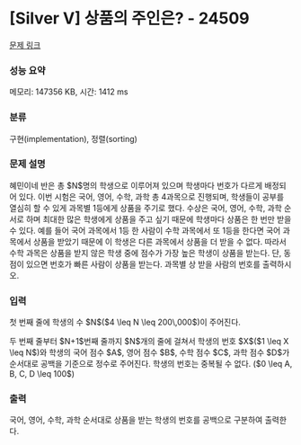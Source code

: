 # [Silver V] 상품의 주인은? - 24509 

[문제 링크](https://www.acmicpc.net/problem/24509) 

### 성능 요약

메모리: 147356 KB, 시간: 1412 ms

### 분류

구현(implementation), 정렬(sorting)

### 문제 설명

<p>혜민이네 반은 총 $N$명의 학생으로 이루어져 있으며 학생마다 번호가 다르게 배정되어 있다. 이번 시험은 국어, 영어, 수학, 과학 총 4과목으로 진행되며, 학생들이 공부를 열심히 할 수 있게 과목별 1등에게 상품을 주기로 했다. 수상은 국어, 영어, 수학, 과학 순서로 하며 최대한 많은 학생에게 상품을 주고 싶기 때문에 학생마다 상품은 한 번만 받을 수 있다. 예를 들어 국어 과목에서 1등 한 사람이 수학 과목에서 또 1등을 한다면 국어 과목에서 상품을 받았기 때문에 이 학생은 다른 과목에서 상품을 더 받을 수 없다. 따라서 수학 과목은 상품을 받지 않은 학생 중에 점수가 가장 높은 학생이 상품을 받는다. 단, 동점이 있으면 번호가 빠른 사람이 상품을 받는다. 과목별 상 받을 사람의 번호를 출력하시오.</p>

### 입력 

 <p>첫 번째 줄에 학생의 수 $N$($4 \leq N \leq 200\,000$)이 주어진다.</p>

<p>두 번째 줄부터 $N+1$번째 줄까지 $N$개의 줄에 걸쳐서 학생의 번호 $X$($1 \leq X \leq N$)와 학생의 국어 점수 $A$, 영어 점수 $B$, 수학 점수 $C$, 과학 점수 $D$가 순서대로 공백을 기준으로 정수로 주어진다. 학생의 번호는 중복될 수 없다. ($0 \leq A, B, C, D \leq 100$)</p>

### 출력 

 <p>국어, 영어, 수학, 과학 순서대로 상품을 받는 학생의 번호를 공백으로 구분하여 출력한다.</p>

